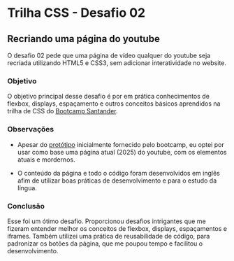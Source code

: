 # Trilha CSS - Desafio 02
## Recriando uma página do youtube

O desafio 02 pede que uma página de vídeo qualquer do youtube seja recriada utilizando HTML5 e CSS3, sem adicionar interatividade no website.

### Objetivo
O objetivo principal desse desafio é por em prática conhecimentos de flexbox, displays, espaçamento e outros conceitos básicos aprendidos na trilha de CSS do [Bootcamp Santander](https://web.dio.me/track/santander-2025-front-end).

### Observações
- Apesar do [protótipo](https://web.dio.me/track/santander-2025-front-end) inicialmente fornecido pelo bootcamp, eu optei por usar como base uma página atual (2025) do youtube, com os elementos atuais e mordernos.

- O conteúdo da página e todo o código foram desenvolvidos em inglês afim de utilizar boas práticas de desenvolvimento e para o estudo da língua.

### Conclusão
Esse foi um ótimo desafio. Proporcionou desafios intrigantes que me fizeram entender melhor os conceitos de flexbox, displays, espaçamentos e iframes. Também utilizei uma prática de reusabilidade de código, para padronizar os botões da página, que me poupou tempo e facilitou o desenvolvimento.
